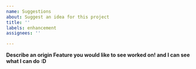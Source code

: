 ```yaml
---
name: Suggestions
about: Suggest an idea for this project
title: ''
labels: enhancement
assignees: ''

---
```


**Describe an origin Feature you would like to see worked on! and I can see what I can do :D**
